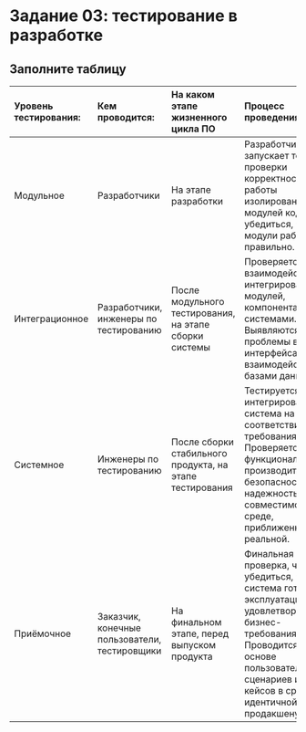 # Задание 03: тестирование в разработке

## Заполните таблицу

| Уровень тестирования: | Кем проводится: | На каком этапе жизненного цикла ПО | Процесс проведения |
|:----------------------|:----------------|:-----------------------------------|:-------------------|
| Модульное | Разработчики | На этапе разработки | Разработчик пишет и запускает тесты для проверки корректности работы изолированных модулей кода. Цель: убедиться, что модули работают правильно. |
| Интеграционное | Разработчики, инженеры по тестированию | После модульного тестирования, на этапе сборки системы | Проверяется взаимодействие интегрированных модулей, компонентами, системами. Выявляются проблемы в интерфейсах, API, взаимодействии с базами данных. |
| Системное | Инженеры по тестированию | После сборки стабильного продукта, на этапе тестирования | Тестируется интегрированная система на соответствие требованиям. Проверяется: функциональность, производительность, безопасность, надежность, совместимость в среде, приближенной к реальной. |
| Приёмочное | Заказчик, конечные пользователи, тестировщики | На финальном этапе, перед выпуском продукта | Финальная проверка, чтобы убедиться, что система готова к эксплуатации и удовлетворяет бизнес-требованиям. Проводится на основе пользовательских сценариев и тест-кейсов в среде, идентичной продакшену. |
